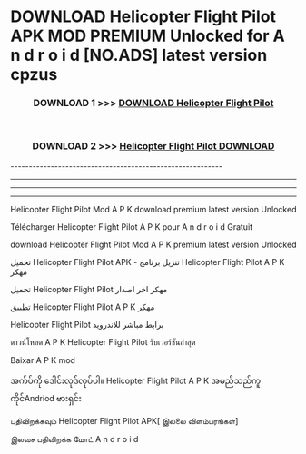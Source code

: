 # DOWNLOAD Helicopter Flight Pilot  APK MOD PREMIUM Unlocked for A n d r o i d [NO.ADS] latest version cpzus 



<div align="center">

<h3>DOWNLOAD 1 >>> <a href="https://getmod2.web.app/?judul=Helicopter Flight Pilot ">DOWNLOAD Helicopter Flight Pilot </a></h3><br>

<h3>DOWNLOAD 2 >>> <a href="https://getmod2.web.app/?judul=Helicopter Flight Pilot ">Helicopter Flight Pilot  DOWNLOAD </a></h3>

</div>
----------------------------------------------------------

----------------------------------------------------------

----------------------------------------------------------

----------------------------------------------------------

Helicopter Flight Pilot  Mod A P K download premium latest version Unlocked

Télécharger Helicopter Flight Pilot  A P K pour A n d r o i d Gratuit

download Helicopter Flight Pilot  Mod A P K premium latest version Unlocked

تحميل Helicopter Flight Pilot  APK - تنزيل برنامج Helicopter Flight Pilot  A P K مهكر

تحميل Helicopter Flight Pilot  مهكر اخر اصدار

تطبيق Helicopter Flight Pilot  A P K مهكر

Helicopter Flight Pilot  برابط مباشر للاندرويد

ดาวน์โหลด A P K Helicopter Flight Pilot  รับเวอร์ชันล่าสุด

Baixar A P K mod

အက်ပ်ကို ဒေါင်းလုဒ်လုပ်ပါ။ Helicopter Flight Pilot  A P K အမည်သည်ကူကိုင်Andriod ဗားရှင်း

பதிவிறக்கவும் Helicopter Flight Pilot  APK[ இல்லை விளம்பரங்கள்] 
 
இலவச பதிவிறக்க மோட் A n d r o i d



